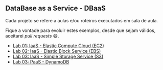 ## DataBase as a Service - DBaaS

Cada projeto se refere a aulas e/ou roteiros executados em sala de aula.

Fique a vontade para evoluir estes exemplos, desde que sejam válidos, aceitarei *pull requests* 😄.


 - [Lab 01: IaaS - Elastic Compute Cloud (EC2)](https://github.com/josecastillolema/fiap/blob/master/abd/dbaas/lab01-iaas-ec2.md)
 - [Lab 02: IaaS - Elastic Block Service (EBS)](https://github.com/josecastillolema/fiap/blob/master/abd/dbaas/lab02-iaas-ebs.md)
 - [Lab 03: IaaS - Simple Storage Service (S3)](https://github.com/josecastillolema/fiap/blob/master/abd/dbaas/lab03-iaas-s3.md)
 - [Lab 03: PaaS - DynamoDB](https://github.com/josecastillolema/fiap/blob/master/abd/dbaas/lab04-paas-dynamo.md)
